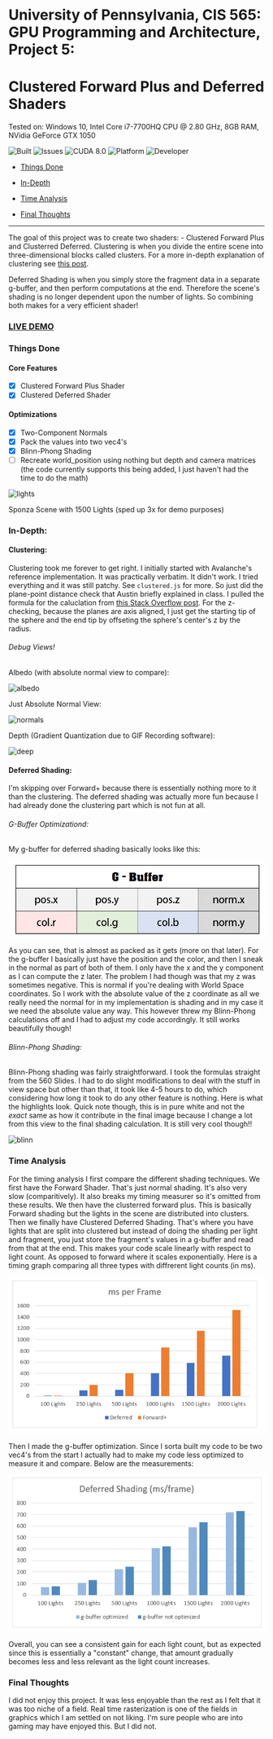 # **University of Pennsylvania, CIS 565: GPU Programming and Architecture, Project 5:**

# **Clustered Forward Plus and Deferred Shaders**

Tested on: Windows 10, Intel Core i7-7700HQ CPU @ 2.80 GHz, 8GB RAM, NVidia GeForce GTX 1050

 ![Built](https://img.shields.io/appveyor/ci/gruntjs/grunt.svg) ![Issues](https://img.shields.io/github/issues-raw/badges/shields/website.svg) ![CUDA 8.0](https://img.shields.io/badge/CUDA-8.0-green.svg?style=flat)  ![Platform](https://img.shields.io/badge/platform-Desktop-bcbcbc.svg)  ![Developer](https://img.shields.io/badge/Developer-Youssef%20Victor-0f97ff.svg?style=flat)




- [Things Done](#things-done)

- [In-Depth](#in-depth)

- [Time Analysis](#time-analysis)
 
- [Final Thoughts](#final-thougts)

 

____________________________________________________


 
The goal of this project was to create two shaders: - Clustered Forward Plus and Clusterred Deferred. Clustering is when you divide the entire scene into three-dimensional blocks called clusters. For a more in-depth explanation of clustering see [this post](http://www.humus.name/Articles/PracticalClusteredShading.pdf).

Deferred Shading is when you simply store the fragment data in a separate g-buffer, and then perform computations at the end. Therefore the scene's shading is no longer dependent upon the number of lights. So combining both makes for a very efficient shader!

### [LIVE DEMO](YoussefV.github.io/Project5-WebGL-Clustered-Deferred-Forward-Plus)


### Things Done

#### Core Features

 - [x] Clustered Forward Plus Shader
 - [x] Clustered Deferred Shader

 #### Optimizations
 
  - [x] Two-Component Normals
  - [x] Pack the values into two vec4's
  - [x] Blinn-Phong Shading
  - [ ] Recreate world_position using nothing but depth and camera matrices (the code currently supports this being added, I just haven't had the time to do the math)

![lights](img/lights.gif)

Sponza Scene with 1500 Lights (sped up 3x for demo purposes)


### In-Depth:

#### Clustering:

Clustering took me forever to get right. I initially started with Avalanche's reference implementation. It was practically verbatim. It didn't work. I tried everything and it was still patchy. See `clustered.js` for more. So just did the plane-point distance check that Austin briefly explained in class. I pulled the formula for the caluclation from [this Stack Overflow post](http://bit.ly/GPU-HW5-Ref1). For the z-checking, because the planes are axis aligned, I just get the starting tip of the sphere and the end tip by offseting the sphere's center's z by the radius.

###### Debug Views!

Albedo (with absolute normal view to compare):

![albedo](img/albedo.gif)

Just Absolute Normal View:

![normals](img/normals.gif)

Depth (Gradient Quantization due to GIF Recording software):

![deep](img/depth.gif)

#### Deferred Shading:

I'm skipping over Forward+ because there is essentially nothing more to it than the clustering. The deferred shading was actually more fun because I had already done the clustering part which is not fun at all.

###### G-Buffer Optimizationd:

My g-buffer for deferred shading basically looks like this:

![gbuffer](img/gbuffer.PNG)

As you can see, that is almost as packed as it gets (more on that later). For the g-buffer I basically just have the position and the color, and then I sneak in the normal as part of both of them. I only have the x and the y component as I can compute the z later. The problem I had though was that my z was sometimes negative. This is normal if you're dealing with World Space coordinates. So I work with the absolute value of the z coordinate as all we really need the normal for in my implementation is shading and in my case it we need the absolute value any way. This however threw my Blinn-Phong calculations off and I had to adjust my code accordingly. It still works beautifully though!

###### Blinn-Phong Shading:

Blinn-Phong shading was fairly straightforward. I took the formulas straight from the 560 Slides. I had to do slight modifications to deal with the stuff in view space but other than that, it took like 4-5 hours to do, which considering how long it took to do any other feature is nothing. Here is what the highlights look. Quick note though, this is in pure white and not the *exact* same as how it contribute in the final image because I change a lot from this view to the final shading calculation. It is still very cool though!!

![blinn](img/blinn-phong.gif)

### Time Analysis

For the timing analysis I first compare the different shading techniques. We first have the Forward Shader. That's just normal shading. It's also very slow (comparitively). It also breaks my timing measurer so it's omitted from these results. We then have the clusterred forward plus. This is basically Forward shading but the lights in the scene are distributed into clusters. Then we finally have Clustered Deferred Shading. That's where you have lights that are split into clustered but instead of doing the shading per light and fragment, you just store the fragment's values in a g-buffer and read from that at the end. This makes your code scale linearly with respect to light count. As opposed to forward where it scales exponentially. Here is a timing graph comparing all three types with diffrerent light counts (in ms). 

![timing for different shaders](img/ms_frame.PNG)

Then I made the g-buffer optimization. Since I sorta built my code to be two vec4's from the start I actually had to make my code less optimized to measure it and compare. Below are the measurements:

![timing for different shaders](img/deferred.PNG)

Overall, you can see a consistent gain for each light count, but as expected since this is essentially a "constant" change, that amount gradually becomes less and less relevant as the light count increases.

### Final Thoughts

I did not enjoy this project. It was less enjoyable than the rest as I felt that it was too niche of a field. Real time rasterization is one of the fields in graphics which I am settled on not liking. I'm sure people who are into gaming may have enjoyed this. But I did not.

